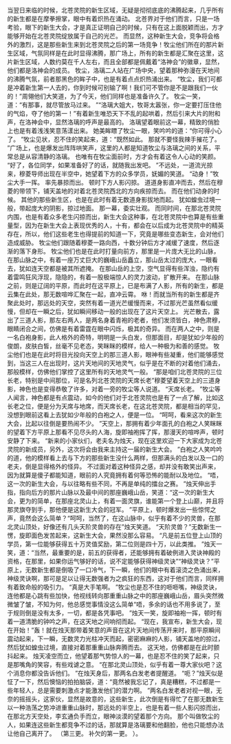当翌日来临的时候，北苍灵院的新生区域，无疑是彻彻底底的沸腾起来，几乎所有的新生都是在摩拳擦掌，眼中有着炽热在涌动。
北苍界对于他们而言，只是一场考验，眼下的新生大会，才是真正证明自己的时候，只有在这上面脱颖而出，方才能够开始在北苍灵院绽放属于自己的光芒。
而显然，这种新生大会，竞争将会格外的激烈，这是那些新生来到北苍灵院之后的第一场竞争！牧尘他们所在的那片新生区域，气氛同样是在此时显得沸腾，那广场上，所有的新生都是汇聚在这里，这片新生区域，人数约莫在千人左右，而且全部都是佩戴着“洛神会”的徽章，显然，他们都是洛神会的成员。
牧尘，洛璃二人站在广场中央，望着那种弥漫在天地间的沸腾气氛，前者那黑色的眸子中，也是有着点点炽热涌出来。
“牧尘，我们可都是冲着新生第一人去的，你到时候可别输了啊！我们可不管你是不是跟我们一伙的！”周翎他们大笑道，为了今天，他们同样也是准备许久了。
牧尘一笑，道：“有那事，就尽管放马过来。
”“洛璃大姐大，牧哥太嚣张，你一定要打压住他的气焰，夺了他的第一！”有着新生唯恐天下不乱的起哄着，然后引来大片的附和声，在洛神会中，显然洛璃的呼声是最高的。
洛璃望着眼前这一幕，精致的俏脸上也是有着浅浅笑意荡漾出来。
她美眸瞟了牧尘一眼，笑吟吟的道：“你可得小心了。
”牧尘见状，忍不住的笑起来，道：“既然如此。
那就不要怪我辣手摧花了。
”广场上，也是爆发出阵阵哄笑声，这里的人都是知道牧尘与洛璃之间的关系，平常总是从容清静的洛璃。
也唯有在牧尘面前时，方才会有着这令人心动的笑颜。
“好了，各位同学，如果准备好了的话，就随我出发吧。
”不远处，一道流光掠来，穆菱导师出现在半空中，她望着下方的众多学员，妩媚的笑道。
“动身！”牧尘大手一挥。
率先暴掠而出。
顿时下方人影闪掠。
道道身影直冲而去，然后在穆菱的带领下，铺天盖地的对着北苍灵院西北的方向疾掠而去。
而在他们动身的时候。
其他的那些新生区，也是在此时有着无数道身影拔地而起。
犹如蝗虫过境一般，带起庞大的阴影，掠过地面。
那一幕，委实壮观。
而同时间，在那北苍灵院内围，也是有着众多老生闪掠而出，新生大会这种事，在北苍灵院中也算是有些重量型，因为在新生大会上表现优秀的人，十有，都会在以后成为北苍灵院中的精英存在，所以，他们这些老生也得提前的知道一下，究竟是哪些变态新生，会对他们造成威胁。
牧尘他们跟随着穆菱一路向西，十数分钟后方才减缓了速度，然后逐渐的落下身形。
牧尘他们也是在此时打量向前方，那里是一片庞大无比的山脉，在那山脉之中，有着一座万丈巨大的巍峨山岳矗立，那山岳太过的庞大，一眼看去，犹如连天空都是被其所遮掩。
在那山岳的上空，空气显得有些浑浊，隐约有着雷鸣狂风浮现，隐隐的，有着一股极端惊人的灵力波动，扩散开来。
在那山脉之前，则是辽阔的平原，而此时在这平原上，已是布满了人影，所有的新生，都是云集在此处，那无数喧哗汇聚在一起，直冲云霄。
咻！而就当所有的新生都是齐聚此处时，那远处的天空，突然有着一道光芒缓慢而来，不过那光芒虽然看似缓慢，但却在一瞬之后，犹如瞬间移动一般的出现在了这片天空上。
光芒散去，露出了三道人影，那左右两人，是两名身着青袍的老者，他们发须皆白，神色肃穆，眼睛闭合之间，仿佛是有着雷霆在眼中闪烁，极其的奇异。
而在两人之中，则是一名白袍身影，此人格外的奇特，明明是一头白发，但那面目，却是犹如少年般的俊朗，皮肤白皙，丝毫不见老态，笑眯眯的模样，给人一种极为和善的感觉。
牧尘他们也是在此时将目光投向天空上的那三道人影，眼神有些凝重，他们能够感觉到，当这三人在出现时，这片天地间的天地灵气，似乎是在不断的对着他们涌去，那般模样，仿佛他们掌控了这里所有的天地灵气一般。
“那是咱们北苍灵院的三位长老，特别是中间那位，可是名列北苍灵院的天席长老”穆菱望着天空上的三道身影，神色也是变得恭敬了许多，对着一旁的牧尘等人说道。
“天席长老。
”牧尘等人闻言，神色都是有点震动，如今的他们对于北苍灵院也是有了一点了解，比如这长老之位，便是分为天席与地席，而天席长老，在这北苍灵院，都是相当的罕见，没想到眼前这看上去犹如少年般的白袍之人，便是一位。
“呵呵，看来这次的新生大会，比起以往倒是要热闹不少。
”天空上，那拥有着少年面孔的白袍之人笑眯眯的望着下方平原上那看不见尽头的人海，旋即袖袍挥了挥，那漫天的喧哗声，顿时安静了下来。
“新来的小家伙们，老夫名为烛天，现在这里欢迎一下大家成为北苍灵院的新成员，另外，这次将会由我来主持这一届的新生大会。
”白袍之人笑吟吟的道，他的模样看上去与下方的那些新生没什么两样，但那满头的白发以及一口的老夫，倒是显得格外的怪异。
不过面对着这种怪异之感，却并没有敢笑出声来，因为就算是傻子都能知道，眼前的人究竟拥有着何等恐怖的能耐以及地位。
“唔，这一次的新生大会，与以往略有些不同，不再是单纯的擂台之赛。
”烛天伸出手指，指向后方的那片山脉以及最中间的那座巍峨山岳，笑道：“这一次的新生大会，更为的简单，在那座北灵山上，有着一面灵旗，谁能第一个登上山巅，并且将那灵旗夺到手，那他便是这新生大会的冠军。
”平原上，顿时爆发出一些惊愕之声，竟然会这么简单？“呵呵，当然了，在这山脉中，似乎有着不少的灵兽，在那北灵山顶处，好像还有几头天阶灵兽的存在”烛天笑道。
“天阶灵兽？”无数新生一愣，旋即面色发苦起来，这新生大会，果然没那么容易。
“凡是前五位登上山顶的学员，第一位能够获得五十万灵值奖励，第二位则是四十万，以此类推。
”烛天一笑，道：“当然，最重要的是，前五的获得者，还能够拥有着破例进入灵诀神殿的资格，在那里，如果你运气够好的话，说不定能够获得神级灵诀”“神级灵诀？”平原上，无数新生都是倒吸了一口冷气，下一瞬，他们的眼中有着滚烫之色涌出来，神级灵诀啊，那可是足以让得无数强者为之疯狂的东西，这对于他们而言，同样拥有着致命般的吸引力。
“真是大手笔啊。
”牧尘也是忍不住的咂咂嘴，神级灵诀，连他都是心跳有些加快，他视线转向那重重山脉之中的那座巍峨山岳，眉头突然微微皱了皱，不知为何，他总感觉事情没这么简单“唔，多余的话也不用多说了，至于规则倒是没有太多，一切，都是各凭事吧。
”烛天一笑，旋即袖袍一挥，顿时有着一道清脆的钟吟之声，在这天地之间响彻而起。
“现在，我宣布，新生大会，现在开始！”轰！就在烛天那带着笑意的声音在这片天地间传荡开来时，那平原瞬间震动起来，下一瞬，无数灵力光柱冲天而起，密密麻麻的人影，铺天盖地的掠过，然后犹如蝗虫过境，直接对着那重重山脉奔腾而去。
这天地，仿佛都是在此时颤抖起来。
烛天凌空而立，他望着那气势惊人的一幕，也是忍不住的笑了起来，只是那嘴角的笑容，有些戏谑之意。
“在那北灵山顶处，似乎有着一尊大家伙吧？这个消息你都没告诉他们。
”在烛天身后，那两名白发老者提醒道。
“呃？”烛天似是怔了一下，然后懊恼的拍拍脑袋，道：“竟然被我忘记了，真是糟糕，不过都是一些年轻人，总是需要刺激点才能激发他们的潜力啊。
”两名白发老者对视一眼，无奈的摇摇头，这家伙，显然是故意的，这些新生，此次倒是有得忙了在那无数新生以一种浩荡之势冲进重重山脉时，那远处的半空上，也是有着一些人影闪掠而出，在那北方天空处，李玄通负手而立，眼神淡漠的望着那个方向。
那个叫做牧尘的人，如果连这些新生都竞争不过的话，那就算是洛璃要和他翻脸，他也只能想办法让他自己离开了。
（第三更。
补欠的第一更。
）。
